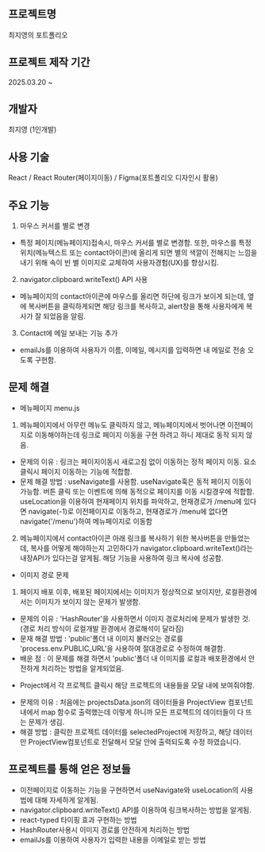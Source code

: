 ## 프로젝트명
최지영의 포트폴리오

## 프로젝트 제작 기간
2025.03.20 ~

## 개발자
최지영 (1인개발)

## 사용 기술
React / React Router(페이지이동) / Figma(포트폴리오 디자인시 활용)

## 주요 기능
1. 마우스 커서를 별로 변경
- 특정 페이지(메뉴페이지)접속시, 마우스 커서를 별로 변경함. 또한, 마우스를 특정 위치(메뉴텍스트 또는 contact아이콘)에 올리게 되면 별의 색깔이 전해지는 느낌을 내기 위해 속이 빈 별 이미지로 교체하여 사용자경험(UX)를 향상시킴.

2. navigator.clipboard.writeText() API 사용
- 메뉴페이지의 contact아이콘에 마우스를 올리면 하단에 링크가 보이게 되는데, 옆에 복사버튼을 클릭하게되면 해당 링크를 복사하고, alert창을 통해 사용자에게 복사가 잘 되었음을 알림.

3. Contact에 메일 보내는 기능 추가
- emailJs를 이용하여 사용자가 이름, 이메일, 메시지를 입력하면 내 메일로 전송 오도록 구현함.
  
## 문제 해결
- 메뉴페이지 menu.js
1. 메뉴페이지에서 아무런 메뉴도 클릭하지 않고, 메뉴페이지에서 벗어나면 이전페이지로 이동해야하는데 링크로 페이지 이동을 구현 하려고 하니 제대로 동작 되지 않음.
* 문제의 이유 : 링크는 페이지이동시 새로고침 없이 이동하는 정적 페이지 이동. 요소 클릭시 페이지 이동하는 기능에 적합함.
* 문제 해결 방법 : useNavigate를 사용함. useNavigate훅은 동적 페이지 이동이 가능함. 버튼 클릭 또는 이벤트에 의해 동적으로 페이지를 이동 시킬경우에 적합함. useLocation을 이용하여 현재페이지 위치를 파악하고, 현재경로가 /menu에 있다면 navigate(-1)로 이전페이지로 이동하고, 현재경로가 /menu에 없다면 navigate('/menu')하여 메뉴페이지로 이동함

2. 메뉴페이지에서 contact아이콘 아래 링크를 복사하기 위한 복사버튼을 만들었는데, 복사를 어떻게 해야하는지 고민하다가 navigator.clipboard.writeText()라는 내장API가 있다는걸 알게됨. 해당 기능을 사용하여 링크 복사에 성공함.

- 이미지 경로 문제
1. 페이지 배포 이후, 배포된 페이지에서는 이미지가 정상적으로 보이지만, 로컬환경에서는 이미지가 보이지 않는 문제가 발생함.
* 문제의 이유 : 'HashRouter'을 사용하면서 이미지 경로처리에 문제가 발생한 것. (경로 처리 방식이 로컬개발 환경에서 경로해석이 달라짐)
* 문재 해결 방법 : 'public'폴더 내 이미지 불러오는 경로를 'process.env.PUBLIC_URL'을 사용하여 절대경로로 수정하여 해결함.
* 배운 점 : 이 문제를 해결 하면서 'public'폴더 내 이미지를 로컬과 배포환경에서 안전하게 처리하는 방법을 알게되었음.


- Project에서 각 프로젝트 클릭시 해당 프로젝트의 내용들을 모달 내에 보여줘야함. 
* 문제의 이유 : 처음에는 projectsData.json의 데이터들을 ProjectView 컴포넌트 내에서 map 함수로 출력했는데 이렇게 하니까 모든 프로젝트의 데이터들이 다 뜨는 문제가 생김.
* 해결 방법 : 클릭한 프로젝트 데이터를 selectedProject에 저장하고, 해당 데이터만 ProjectView컴포넌트로 전달해서 모달 안에 출력되도록 수정 하였습니다.

## 프로젝트를 통해 얻은 정보들
- 이전페이지로 이동하는 기능을 구현하면서 useNavigate와 useLocation의 사용법에 대해 자세하게 알게됨.
- navigator.clipboard.writeText() API를 이용하여 링크복사하는 방법을 알게됨.
- react-typed 타이핑 효과 구현하는 방법
- HashRouter사용시 이미지 경로를 안전하게 처리하는 방법
- emailJs를 이용하여 사용자가 입력한 내용을 이메일로 받는 방법
